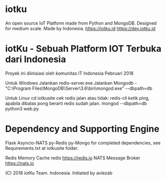 # iotku
An open source IoT Platform made from Python and MongoDB. Designed for medium scale. Made by Indonesia.
https://iotku.id
https://dev.iotku.id

iotKu - Sebuah Platform IOT Terbuka dari Indonesia
==================================================
Proyek ini diinisiasi oleh komunitas IT Indonesia
Pebruari 2018

Untuk Windows
Jalankan redis-server.exe
Jalankan Mongodb - "C:\Program Files\MongoDB\Server\3.6\bin\mongod.exe" --dbpath=db

Untuk Linux
cd iotkusite
cek redis jalan atau tidak: redis-cli
ketik ping, apabila dibalas pong berarti redis sudah jalan.
mongod --dbpath=db
python3 web.py


Dependency and Supporting Engine
==================================================
Flask
Asyncio-NATS
py-Redis
py-Mongo
for completed dependencies, see Requirements.txt at iotkusite folder.

Redis Memory Cache redis https://redis.io
NATS Message Broker https://nats.io

(C) 2018 iotKu Team. Indonesia.
Initiated by aviezab
